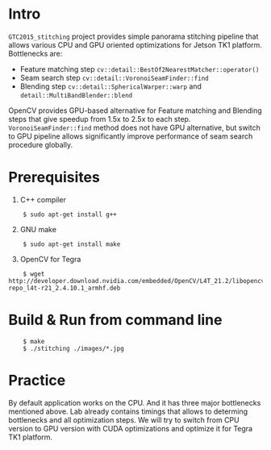 # Intro

`GTC2015_stitching` project provides simple panorama stitching pipeline that
allows various CPU and GPU oriented optimizations for Jetson TK1 platform.
Bottlenecks are:

- Feature matching step `cv::detail::BestOf2NearestMatcher::operator()`
- Seam search step `cv::detail::VoronoiSeamFinder::find`
- Blending step `cv::detail::SphericalWarper::warp`
  and `detail::MultiBandBlender::blend`

OpenCV provides GPU-based alternative for Feature matching and Blending steps that
give speedup from 1.5x to 2.5x to each step. `VoronoiSeamFinder::find` method
does not have GPU alternative, but switch to GPU pipeline allows significantly
improve performance of seam search procedure globally.

# Prerequisites

1. C++ compiler
```
    $ sudo apt-get install g++
```
2. GNU make
```
    $ sudo apt-get install make
```

3. OpenCV for Tegra
```
    $ wget http://developer.download.nvidia.com/embedded/OpenCV/L4T_21.2/libopencv4tegra-repo_l4t-r21_2.4.10.1_armhf.deb
```

# Build & Run from command line
```
    $ make
    $ ./stitching ./images/*.jpg
```

# Practice

By default application works on the CPU. And it has three major bottlenecks
mentioned above. Lab already contains timings that allows to determing
bottlenecks and all optimization steps. We will try to switch from CPU
version to GPU version with CUDA optimizations and optimize it for
Tegra TK1 platform.